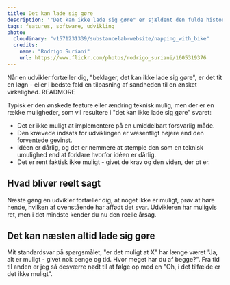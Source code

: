 ```yaml
---
title: Det kan lade sig gøre
description: '"Det kan ikke lade sig gøre" er sjældent den fulde historie - hvertfald er det en god idé at grave i hvorfor det ikke kan lade sig gøre'
tags: features, software, udvikling
photo:
  cloudinary: "v1571231339/substancelab-website/napping_with_bike"
  credits:
    name: "Rodrigo Suriani"
    url: https://www.flickr.com/photos/rodrigo_suriani/1605319376
---
```


Når en udvikler fortæller dig, "beklager, det kan ikke lade sig gøre", er det tit en løgn - eller i bedste fald en tilpasning af sandheden til en ønsket virkelighed.
READMORE

Typisk er den ønskede feature eller ændring teknisk mulig, men der er en række muligheder, som vil resultere i "det kan ikke lade sig gøre" svaret:

* Det er ikke muligt at implementere på en umiddelbart forsvarlig måde.
* Den krævede indsats for udviklingen er væsentligt højere end den forventede gevinst.
* Idéen er dårlig, og det er nemmere at stemple den som en teknisk umulighed end at forklare hvorfor idéen er dårlig.
* Det er rent faktisk ikke muligt - givet de krav og den viden, der pt er.

## Hvad bliver reelt sagt

Næste gang en udvikler fortæller dig, at noget ikke er muligt, prøv at høre hende, hvilken af ovenstående har affødt det svar. Udvikleren har muligvis ret, men i det mindste kender du nu den reelle årsag.

## Det kan næsten altid lade sig gøre

Mit standardsvar på spørgsmålet, "er det muligt at X" har længe været "Ja, alt er muligt - givet nok penge og tid. Hvor meget har du af begge?". Fra tid til anden er jeg så desværre nødt til at følge op med en "Oh, i det tilfælde er det ikke muligt".
